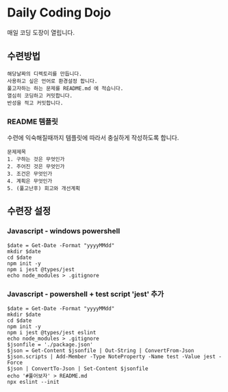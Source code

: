 # Daily Coding Dojo
매일 코딩 도장이 열립니다.

## 수련방법
```
해당날짜의 디렉토리를 만듭니다.
사용하고 싶은 언어로 환경설정 합니다.
풀고자하는 하는 문제를 README.md 에 적습니다.
열심히 코딩하고 커밋합니다.
반성을 적고 커밋합니다.
```

### README 템플릿

수련에 익숙해질때까지 템플릿에 따라서 충실하게 작성하도록 합니다.

```
문제제목
1. 구하는 것은 무엇인가
2. 주어진 것은 무엇인가
3. 조건은 무엇인가
4. 계획은 무엇인가
5. (풀고난후) 회고와 개선계획
```

## 수련장 설정
### Javascript - windows powershell
```
$date = Get-Date -Format "yyyyMMdd"
mkdir $date
cd $date
npm init -y
npm i jest @types/jest
echo node_modules > .gitignore
```
### Javascript - powershell + test script 'jest' 추가
```
$date = Get-Date -Format "yyyyMMdd"
mkdir $date
cd $date
npm init -y
npm i jest @types/jest eslint
echo node_modules > .gitignore
$jsonfile = './package.json'
$json = Get-Content $jsonfile | Out-String | ConvertFrom-Json
$json.scripts | Add-Member -Type NoteProperty -Name test -Value jest -Force
$json | ConvertTo-Json | Set-Content $jsonfile
echo '#풀어보자' > README.md 
npx eslint --init
```
